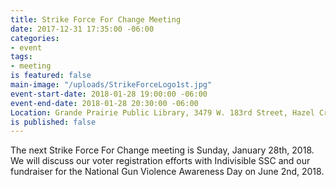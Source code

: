 ```yaml
---
title: Strike Force For Change Meeting
date: 2017-12-31 17:35:00 -06:00
categories:
- event
tags:
- meeting
is featured: false
main-image: "/uploads/StrikeForceLogo1st.jpg"
event-start-date: 2018-01-28 19:00:00 -06:00
event-end-date: 2018-01-28 20:30:00 -06:00
Location: Grande Prairie Public Library, 3479 W. 183rd Street, Hazel Crest, IL
is published: false
---
```


The next Strike Force For Change meeting is Sunday, January 28th, 2018. We will discuss our voter registration efforts with Indivisible SSC and our fundraiser for the National Gun Violence Awareness Day on June 2nd, 2018. 